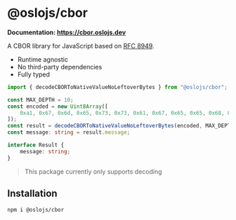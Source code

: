 # @oslojs/cbor

**Documentation: https://cbor.oslojs.dev**

A CBOR library for JavaScript based on [RFC 8949](https://datatracker.ietf.org/doc/html/rfc8949).

- Runtime agnostic
- No third-party dependencies
- Fully typed

```ts
import { decodeCBORToNativeValueNoLeftoverBytes } from "@oslojs/cbor";

const MAX_DEPTH = 10;
const encoded = new Uint8Array([
	0xa1, 0x67, 0x6d, 0x65, 0x73, 0x73, 0x61, 0x67, 0x65, 0x65, 0x68, 0x65, 0x6c, 0x6c, 0x6f
]);
const result = decodeCBORToNativeValueNoLeftoverBytes(encoded, MAX_DEPTH) as Result;
const message: string = result.message;

interface Result {
	message: string;
}
```

> This package currently only supports decoding

## Installation

```
npm i @oslojs/cbor
```
